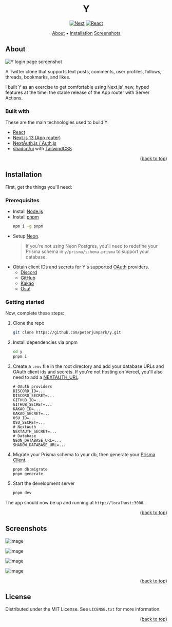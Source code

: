 <div align="center">
  <h1 align="center" id="top">Y</h1>
  
  [![Next][Next.js]][Next-url] [![React][React.js]][React-url]

  <a href="#About">About</a> ▪️ 
  <a href="#Installation">Installation</a>
  <a href="#Screenshots">Screenshots</a>
  
</div>

## About

![Y login page screenshot](https://github.com/peterjunpark/y/assets/115042610/18596434-8c80-4ba5-81f1-e23f71d67304)

A Twitter clone that supports text posts, comments, user profiles, follows, threads, bookmarks, and likes.

I built Y as an exercise to get comfortable using Next.js' new, hyped features at the time: the stable release of the App router with Server Actions.

### Built with

These are the main technologies used to build Y.

* [React](https://react.dev)
* [Next.js 13 (App router)](https://nextjs.org)
* [NextAuth.js / Auth.js](https://next-auth.js.org)
* [shadcn/ui](https://ui.shadcn.com) with [TailwindCSS](https://tailwindcss.com)

<p align="right">(<a href="#top">back to top</a>)</p>

## Installation

First, get the things you'll need:

### Prerequisites

* Install [Node.js](https://nodejs.org)
* Install [pnpm](https://pnpm.io/installation)
  ```sh
  npm i -g pnpm
  ```
* Setup [Neon](https://console.neon.tech/app/projects).
  > If you're not using Neon Postgres, you'll need to redefine your Prisma schema in `y/prisma/schema.prisma` to support your database.
* Obtain client IDs and secrets for Y's supported [OAuth](https://next-auth.js.org/configuration/providers/oauth) providers.
  * [Discord](https://discord.com/developers/applications)
  * [GitHub](https://github.com/settings/apps)
  * [Kakao](https://developers.kakao.com/docs/latest/en/kakaologin/common)
  * [Osu!](https://osu.ppy.sh/home/account/edit#new-oauth-application)

### Getting started

Now, complete these steps:

1. Clone the repo
   ```sh
   git clone https://github.com/peterjunpark/y.git
   ```
2. Install dependencies via pnpm
   ```sh
   cd y
   pnpm i
   ```
3. Create a `.env` file in the root directory and add your database URLs and OAuth client ids and secrets. If you're not hosting on Vercel, you'll also need to add a [NEXTAUTH_URL](https://next-auth.js.org/configuration/options).
   ```
   # OAuth providers
   DISCORD_ID=...
   DISCORD_SECRET=...
   GITHUB_ID=...
   GITHUB_SECRET=...
   KAKAO_ID=...
   KAKAO_SECRET=...
   OSU_ID=...
   OSU_SECRET=...
   # NextAuth
   NEXTAUTH_SECRET=...
   # Database
   NEON_DATABASE_URL=...
   SHADOW_DATABASE_URL=...
   ```
4. Migrate your Prisma schema to your db, then generate your [Prisma Client](https://www.prisma.io/docs/orm/prisma-client/setup-and-configuration/generating-prisma-client).
   ```
   pnpm db:migrate
   pnpm generate
   ```
6. Start the development server
   ```sh
   pnpm dev
   ```

The app should now be up and running at `http://localhost:3000`.

<p align="right">(<a href="#top">back to top</a>)</p>

## Screenshots

![image](https://github.com/peterjunpark/y/assets/115042610/63e4dc5e-7e2d-4c7c-8e0c-a13a67613afa)

![image](https://github.com/peterjunpark/y/assets/115042610/f242a303-ec38-45f0-b5ea-883e7c51cb5c)

![image](https://github.com/peterjunpark/y/assets/115042610/4e706647-2073-4438-937f-75daf9b4e493)

![image](https://github.com/peterjunpark/y/assets/115042610/c6b65de5-a982-44b1-a153-c39f38ae03d6)

<p align="right">(<a href="#top">back to top</a>)</p>

<!-- LICENSE -->
## License

Distributed under the MIT License. See `LICENSE.txt` for more information.

<p align="right">(<a href="#top">back to top</a>)</p>


<!-- MARKDOWN LINKS & IMAGES -->
<!-- https://www.markdownguide.org/basic-syntax/#reference-style-links -->
[Next.js]: https://img.shields.io/badge/next.js-000000?style=for-the-badge&logo=nextdotjs&logoColor=white
[Next-url]: https://nextjs.org/
[React.js]: https://img.shields.io/badge/React-20232A?style=for-the-badge&logo=react&logoColor=61DAFB
[React-url]: https://react.dev/
